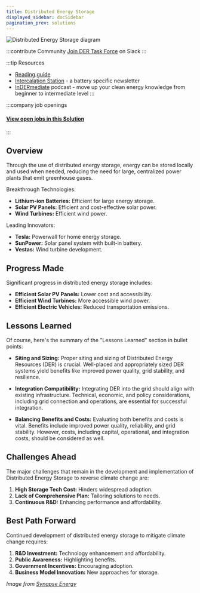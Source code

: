 ```yaml
---
title: Distributed Energy Storage
displayed_sidebar: docSidebar
pagination_prev: solutions
---
```


![Distributed Energy Storage diagram](../static/img/distributed-energy-storage.jpg)

:::contribute Community
[Join DER Task Force](https://dertaskforce.com/) on Slack
:::

:::tip Resources
 - [Reading guide](https://miro.com/app/board/uXjVNd1IcnU=/)
 - [Intercalation Station](https://intercalationstation.substack.com) -  a battery specific newsletter
 - [InDERmediate](https://www.indermediate.com/) podcast -  move up your clean energy knowledge from beginner to intermediate level
:::


:::company job openings
  #### [View open jobs in this Solution](https://climatebase.org/jobs?l=&q=&drawdown_solutions=Distributed+Energy+Storage)
:::

## Overview

Through the use of distributed energy storage, energy can be stored locally and used when needed, reducing the need for large, centralized power plants that emit greenhouse gases.

Breakthrough Technologies:

- **Lithium-ion Batteries:** Efficient for large energy storage.
- **Solar PV Panels:** Efficient and cost-effective solar power.
- **Wind Turbines:** Efficient wind power.

Leading Innovators:

- **Tesla:** Powerwall for home energy storage.
- **SunPower:** Solar panel system with built-in battery.
- **Vestas:** Wind turbine development.

## Progress Made

Significant progress in distributed energy storage includes:

- **Efficient Solar PV Panels:** Lower cost and accessibility.
- **Efficient Wind Turbines:** More accessible wind power.
- **Efficient Electric Vehicles:** Reduced transportation emissions.

## Lessons Learned

Of course, here's the summary of the "Lessons Learned" section in bullet points:

- **Siting and Sizing:** Proper siting and sizing of Distributed Energy Resources (DER) is crucial. Well-placed and appropriately sized DER systems yield benefits like improved power quality, grid stability, and resilience.

- **Integration Compatibility:** Integrating DER into the grid should align with existing infrastructure. Technical, economic, and policy considerations, including grid connection and operations, are essential for successful integration.

- **Balancing Benefits and Costs:** Evaluating both benefits and costs is vital. Benefits include improved power quality, reliability, and grid stability. However, costs, including capital, operational, and integration costs, should be considered as well.

## Challenges Ahead

The major challenges that remain in the development and implementation of Distributed Energy Storage to reverse climate change are:

1. **High Storage Tech Cost:** Hinders widespread adoption.
2. **Lack of Comprehensive Plan:** Tailoring solutions to needs.
3. **Continuous R&D:** Enhancing performance and affordability.

## Best Path Forward

Continued development of distributed energy storage to mitigate climate change requires:

1. **R&D Investment:** Technology enhancement and affordability.
2. **Public Awareness:** Highlighting benefits.
3. **Government Incentives:** Encouraging adoption.
4. **Business Model Innovation:** New approaches for storage.

_Image from [Synapse Energy](https://www.synapse-energy.com/expertise/distributed-energy-resources)_